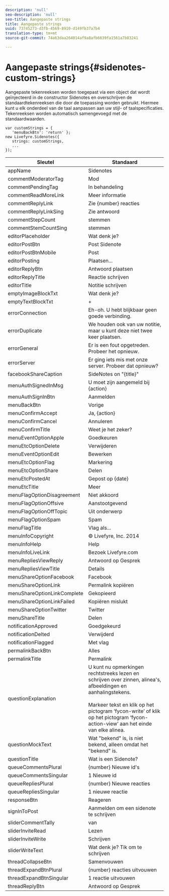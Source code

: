 ```yaml
---
description: 'null'
seo-description: 'null'
seo-title: Aangepaste strings
title: Aangepaste strings
uuid: 73745273-d3fb-4569-8910-d149fb37a7b4
translation-type: tm+mt
source-git-commit: 74a63daa264014af9a8afb6639fa1561a7b83241

---
```



# Aangepaste strings{#sidenotes-custom-strings}

Aangepaste tekenreeksen worden toegepast via een object dat wordt geïnjecteerd in de constructor Sidenotes en overschrijven de standaardtekenreeksen die door de toepassing worden gebruikt. Hiermee kunt u elk onderdeel van de taal aanpassen aan uw stijl- of taalspecificaties. Tekenreeksen worden automatisch samengevoegd met de standaardwaarden.

```
var customStrings = { 
   'menuBackBtn': 'return' }; 
new Livefyre.Sidenotes({ 
   strings: customStrings, 
   ...  
});
```

| Sleutel | Standaard |
|---|---|
| appName | Sidenotes |
| commentModeratorTag | Mod |
| commentPendingTag | In behandeling |
| commentReadMoreLink | Meer informatie |
| commentReplyLink | Zie {number} reacties |
| commentReplyLinkSing | Zie antwoord |
| commentStepCount | stemmen |
| commentStemCountSing | stemmen |
| editorPlaceholder | Wat denk je? |
| editorPostBtn | Post Sidenote |
| editorPostBtnMobile | Post |
| editorPosting | Plaatsen... |
| editorReplyBtn | Antwoord plaatsen |
| editorReplyTitle | Reactie schrijven |
| editorTitle | Notitie schrijven |
| emptyImageBlockTxt | Wat denk je? |
| emptyTextBlockTxt | + |
| errorConnection | Eh-oh. U hebt blijkbaar geen goede verbinding. |
| errorDuplicate | We houden ook van uw notitie, maar u kunt deze niet twee keer plaatsen. |
| errorGeneral | Er is een fout opgetreden. Probeer het opnieuw. |
| errorServer | Er ging iets mis met onze server. Probeer dat opnieuw? |
| facebookShareCaption | SideNotes on &quot;{title}&quot; |
| menuAuthSignedInMsg | U moet zijn aangemeld bij {action} |
| menuAuthSignInBtn | Aanmelden |
| menuBackBtn | Vorige |
| menuConfirmAccept | Ja, {action} |
| menuConfirmCancel | Annuleren |
| menuConfirmTitle | Weet je het zeker? |
| menuEventOptionApple | Goedkeuren |
| menuEtcOptionDelete | Verwijderen |
| menuEventOptionEdit | Bewerken |
| menuEtcOptionFlag | Markering |
| menuEtcOptionShare | Delen |
| menuEtcPostedAt | Gepost op {date} |
| menuEtcTitle | Meer |
| menuFlagOptionDisagreement | Niet akkoord |
| menuFlagOptionOffsive | Aanstootgevend |
| menuFlagOptionOffTopic | Uit onderwerp |
| menuFlagOptionSpam | Spam |
| menuFlagTitle | Vlag als... |
| menuInfoCopyright | © Livefyre, Inc. 2014 |
| menuInfoHelp | Help |
| menuInfoLiveLink | Bezoek Livefyre.com |
| menuRepliesViewReply | Antwoord op Gesprek |
| menuRepliesViewTitle | Details |
| menuShareOptionFacebook | Facebook |
| menuShareOptionLink | Permalink kopiëren |
| menuShareOptionLinkComplete | Gekopieerd |
| menuShareOptionLinkFailed | Kopiëren mislukt |
| menuShareOptionTwitter | Twitter |
| menuShareTitle | Delen |
| notificationApproved | Goedgekeurd |
| notificationDelted | Verwijderd |
| notificationFlagged | Met vlag |
| permalinkBackBtn | Alles |
| permalinkTitle | Permalink |
| questionExplanation | U kunt nu opmerkingen rechtstreeks lezen en schrijven over zinnen, alinea&#39;s, afbeeldingen en aanhalingstekens.<br><br>Markeer tekst en klik op het pictogram ‘fycon-write’ of klik op het pictogram ‘fycon-action-view’ aan het einde van elke alinea. |
| questionMockText | Wat &quot;bekend&quot; is, is niet bekend, alleen omdat het &quot;bekend&quot; is. |
| questionTitle | Wat is een Sidenote? |
| queueCommentsPlural | {number} Nieuwe id&#39;s |
| queueCommentsSingular | 1 Nieuwe id |
| queueRepliesPlural | {number} Nieuwe reacties |
| queueRepliesSingular | 1 nieuwe reactie |
| responseBtn | Reageren |
| signInToPost | Aanmelden om een sidenote te schrijven |
| sliderCommentTally | van |
| sliderInviteRead | Lezen |
| sliderInviteWrite | Schrijven |
| sliderWriteText | Wat denk je? Tik om te schrijven |
| threadCollapseBtn | Samenvouwen |
| threadExpandBtnPlural | {number} reacties uitvouwen |
| threadExpandBtnSingular | 1 reactie uitvouwen |
| threadReplyBtn | Antwoord op Gesprek |

